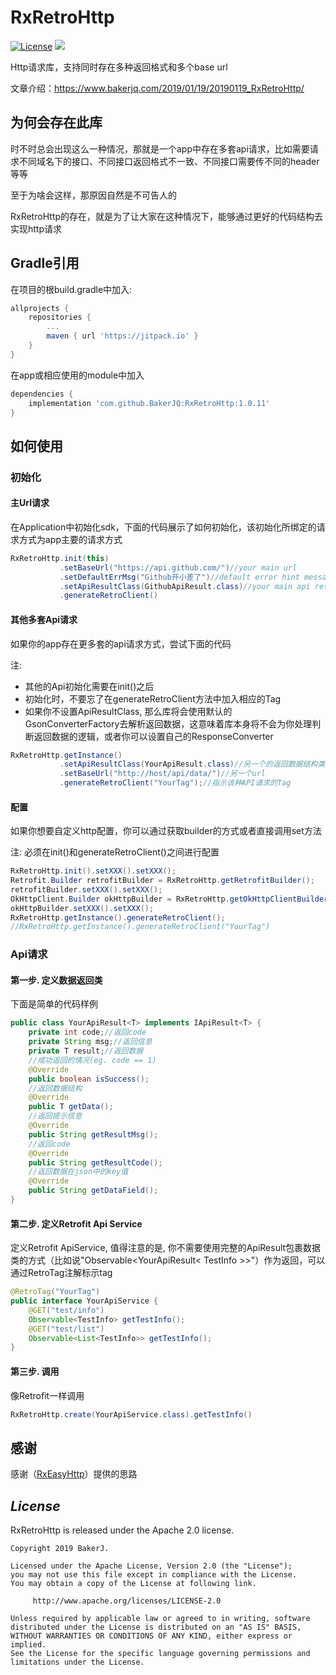 # RxRetroHttp
[![License](https://img.shields.io/badge/license-Apache%202-4EB1BA.svg)](https://www.apache.org/licenses/LICENSE-2.0.html)
[![](https://jitpack.io/v/BakerJQ/RxRetroHttp.svg)](https://jitpack.io/#BakerJQ/RxRetroHttp)

Http请求库，支持同时存在多种返回格式和多个base url

文章介绍：https://www.bakerjq.com/2019/01/19/20190119_RxRetroHttp/

## 为何会存在此库
时不时总会出现这么一种情况，那就是一个app中存在多套api请求，比如需要请求不同域名下的接口、不同接口返回格式不一致、不同接口需要传不同的header等等

至于为啥会这样，那原因自然是不可告人的

RxRetroHttp的存在，就是为了让大家在这种情况下，能够通过更好的代码结构去实现http请求

## Gradle引用
在项目的根build.gradle中加入:
``` groovy
allprojects {
    repositories {
        ...
        maven { url 'https://jitpack.io' }
    }
}
```
在app或相应使用的module中加入
``` groovy
dependencies {
    implementation 'com.github.BakerJQ:RxRetroHttp:1.0.11'
}

```

## 如何使用
### 初始化
#### 主Url请求
在Application中初始化sdk，下面的代码展示了如何初始化，该初始化所绑定的请求方式为app主要的请求方式
```java
RxRetroHttp.init(this)
           .setBaseUrl("https://api.github.com/")//your main url
           .setDefaultErrMsg("Github开小差了")//default error hint message
           .setApiResultClass(GithubApiResult.class)//your main api result structure, if not, will use default gson converter
           .generateRetroClient()
```
#### 其他多套Api请求
如果你的app存在更多套的api请求方式，尝试下面的代码

注:
- 其他的Api初始化需要在init()之后
- 初始化时，不要忘了在generateRetroClient方法中加入相应的Tag
- 如果你不设置ApiResultClass, 那么库将会使用默认的GsonConverterFactory去解析返回数据，这意味着库本身将不会为你处理判断返回数据的逻辑，或者你可以设置自己的ResponseConverter
```java
RxRetroHttp.getInstance()
           .setApiResultClass(YourApiResult.class)//另一个的返回数据结构类
           .setBaseUrl("http://host/api/data/")//另一个url
           .generateRetroClient("YourTag");//指示该种API请求的Tag
```
#### 配置
如果你想要自定义http配置，你可以通过获取builder的方式或者直接调用set方法

注: 必须在init()和generateRetroClient()之间进行配置
```java
RxRetroHttp.init().setXXX().setXXX();
Retrofit.Builder retrofitBuilder = RxRetroHttp.getRetrofitBuilder();
retrofitBuilder.setXXX().setXXX();
OkHttpClient.Builder okHttpBuilder = RxRetroHttp.getOkHttpClientBuilder();
okHttpBuilder.setXXX().setXXX();
RxRetroHttp.getInstance().generateRetroClient();
//RxRetroHttp.getInstance().generateRetroClient("YourTag")
```

### Api请求
#### 第一步. 定义数据返回类
下面是简单的代码样例
```java
public class YourApiResult<T> implements IApiResult<T> {
    private int code;//返回code
    private String msg;//返回信息
    private T result;//返回数据
    //成功返回的情况(eg. code == 1)
    @Override
    public boolean isSuccess();
    //返回数据结构
    @Override
    public T getData();
    //返回提示信息
    @Override
    public String getResultMsg();
    //返回code
    @Override
    public String getResultCode();
    //返回数据在json中的key值
    @Override
    public String getDataField();
}
```
#### 第二步. 定义Retrofit Api Service
定义Retrofit ApiService, 值得注意的是, 你不需要使用完整的ApiResult包裹数据类的方式（比如说"Observable<YourApiResult< TestInfo >>"）作为返回，可以通过RetroTag注解标示tag
```java
@RetroTag("YourTag")
public interface YourApiService {
    @GET("test/info")
    Observable<TestInfo> getTestInfo();
    @GET("test/list")
    Observable<List<TestInfo>> getTestInfo();
}
```
#### 第三步. 调用
像Retrofit一样调用
```java
RxRetroHttp.create(YourApiService.class).getTestInfo()
```
## 感谢
感谢（[RxEasyHttp](https://github.com/zhou-you/RxEasyHttp)）提供的思路

## *License*
RxRetroHttp is released under the Apache 2.0 license.

```
Copyright 2019 BakerJ.

Licensed under the Apache License, Version 2.0 (the "License");
you may not use this file except in compliance with the License.
You may obtain a copy of the License at following link.

     http://www.apache.org/licenses/LICENSE-2.0

Unless required by applicable law or agreed to in writing, software
distributed under the License is distributed on an "AS IS" BASIS,
WITHOUT WARRANTIES OR CONDITIONS OF ANY KIND, either express or implied.
See the License for the specific language governing permissions and
limitations under the License.
```
